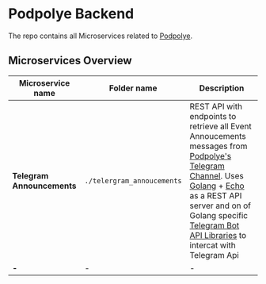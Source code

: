 # Podpolye Backend

The repo contains all Microservices related to [Podpolye][podpolye_website].

## Microservices Overview
| Microservice name          | Folder name                | Description                                                                                                                                                                                                                                                                                                                                  |
| -------------------------- | -------------------------- | -------------------------------------------------------------------------------------------------------------------------------------------------------------------------------------------------------------------------------------------------------------------------------------------------------------------------------------------- |
| **Telegram Announcements** | `./telergram_annoucements` | REST API with endpoints to retrieve all Event Annoucements messages from [Podpolye's Telegram Channel][podpolye_telegram_channel]. Uses [Golang](https://go.dev/) + [Echo](https://echo.labstack.com/) as a REST API server and on of Golang specific [Telegram Bot API Libraries][telegram-bot_golang_client] to intercat with Telegram Api |
| **-**                      | -                          | -                                                                                                                                                                                                                                                                                                                                            |

[podpolye_website]: https://podpolye.org
[podpolye_telegram_channel]: https://t.me/de_profundis_clamavi
[telegram-bot_golang_client]: https://core.telegram.org/bots/samples#go